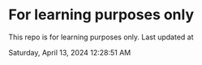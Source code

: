 # For learning purposes only
This repo is for learning purposes only.
Last updated at

Saturday, April 13, 2024 12:28:51 AM

